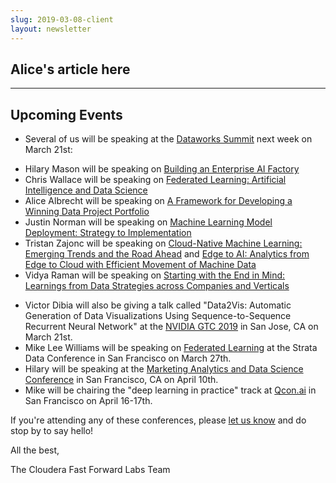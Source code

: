 ```yaml
---
slug: 2019-03-08-client
layout: newsletter
---
```


## Alice's article here


---

## Upcoming Events

* Several of us will be speaking at the [Dataworks Summit](https://dataworkssummit.com/barcelona-2019/) next week on March 21st:
 -  Hilary Mason will be speaking on [Building an Enterprise AI Factory](https://dataworkssummit.com/barcelona-2019/keynote/8410/)
 - Chris Wallace will be speaking on [Federated Learning: Artificial Intelligence and Data Science](https://dataworkssummit.com/barcelona-2019/session/federated-learning-artificial-intelligence-and-data-science/)
 - Alice Albrecht will be speaking on [A Framework for Developing a Winning Data Project Portfolio](https://dataworkssummit.com/barcelona-2019/session/a-framework-for-developing-a-winning-data-project-portfolio/)
 - Justin Norman will be speaking on [Machine Learning Model Deployment: Strategy to Implementation](https://dataworkssummit.com/barcelona-2019/session/machine-learning-model-deployment-strategy-to-implementation-2/)
 - Tristan Zajonc will be speaking on [Cloud-Native Machine Learning: Emerging Trends and the Road Ahead](https://dataworkssummit.com/barcelona-2019/session/cloud-native-machine-learning-emerging-trends-and-road-ahead/) and [Edge to AI: Analytics from Edge to Cloud with Efficient Movement of Machine Data](https://dataworkssummit.com/barcelona-2019/session/edge-to-ai-analytics-from-edge-to-cloud-with-efficient-movement-of-machine-data/)
 - Vidya Raman will be speaking on [Starting with the End in Mind: Learnings from Data Strategies across Companies and Verticals](https://dataworkssummit.com/barcelona-2019/session/starting-with-the-end-in-mind-learnings-from-data-strategies-across-companies-and-verticals/)
* Victor Dibia will also be giving a talk called "Data2Vis: Automatic Generation of Data Visualizations Using Sequence-to-Sequence Recurrent Neural Network" at the [NVIDIA GTC 2019](https://www.nvidia.com/en-us/gtc/) in San Jose, CA on March 21st. 
* Mike Lee Williams will be speaking on [Federated Learning](https://conferences.oreilly.com/strata/strata-ca/public/schedule/detail/72661) at the Strata Data Conference in San Francisco on March 27th.
* Hilary will be speaking at the [Marketing Analytics and Data Science Conference](https://marketing.knect365.com/marketing-analytics-data-science/) in San Francisco, CA on April 10th.
* Mike will be chairing the "deep learning in practice" track at [Qcon.ai](https://qcon.ai/) in San Francisco on April 16-17th.

If you're attending any of these conferences, please [let us know](mailto:cffl@cloudera.com) and do stop by to say hello! 

All the best,

The Cloudera Fast Forward Labs Team
